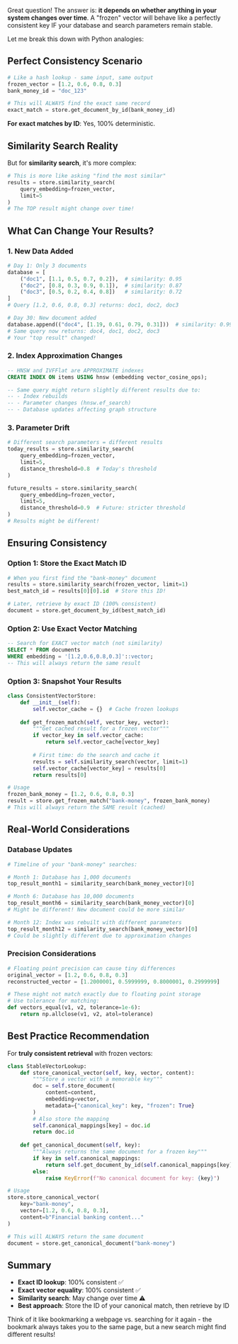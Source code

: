 Great question! The answer is: **it depends on whether anything in your system changes over time**. A "frozen" vector will behave like a perfectly consistent key IF your database and search parameters remain stable.

Let me break this down with Python analogies:

## Perfect Consistency Scenario

```python
# Like a hash lookup - same input, same output
frozen_vector = [1.2, 0.6, 0.8, 0.3]
bank_money_id = "doc_123"

# This will ALWAYS find the exact same record
exact_match = store.get_document_by_id(bank_money_id)
```

**For exact matches by ID**: Yes, 100% deterministic.

## Similarity Search Reality

But for **similarity search**, it's more complex:

```python
# This is more like asking "find the most similar"
results = store.similarity_search(
    query_embedding=frozen_vector,
    limit=5
)
# The TOP result might change over time!
```

## What Can Change Your Results?

### **1. New Data Added**
```python
# Day 1: Only 3 documents
database = [
    ("doc1", [1.1, 0.5, 0.7, 0.2]),  # similarity: 0.95
    ("doc2", [0.8, 0.3, 0.9, 0.1]),  # similarity: 0.87  
    ("doc3", [0.5, 0.2, 0.4, 0.8])   # similarity: 0.72
]
# Query [1.2, 0.6, 0.8, 0.3] returns: doc1, doc2, doc3

# Day 30: New document added
database.append(("doc4", [1.19, 0.61, 0.79, 0.31]))  # similarity: 0.999!
# Same query now returns: doc4, doc1, doc2, doc3
# Your "top result" changed!
```

### **2. Index Approximation Changes**
```sql
-- HNSW and IVFFlat are APPROXIMATE indexes
CREATE INDEX ON items USING hnsw (embedding vector_cosine_ops);

-- Same query might return slightly different results due to:
-- - Index rebuilds
-- - Parameter changes (hnsw.ef_search)
-- - Database updates affecting graph structure
```

### **3. Parameter Drift**
```python
# Different search parameters = different results
today_results = store.similarity_search(
    query_embedding=frozen_vector,
    limit=5,
    distance_threshold=0.8  # Today's threshold
)

future_results = store.similarity_search(
    query_embedding=frozen_vector, 
    limit=5,
    distance_threshold=0.9  # Future: stricter threshold
)
# Results might be different!
```

## Ensuring Consistency

### **Option 1: Store the Exact Match ID**
```python
# When you first find the "bank-money" document
results = store.similarity_search(frozen_vector, limit=1)
best_match_id = results[0][0].id  # Store this ID!

# Later, retrieve by exact ID (100% consistent)
document = store.get_document_by_id(best_match_id)
```

### **Option 2: Use Exact Vector Matching**
```sql
-- Search for EXACT vector match (not similarity)
SELECT * FROM documents 
WHERE embedding = '[1.2,0.6,0.8,0.3]'::vector;
-- This will always return the same result
```

### **Option 3: Snapshot Your Results**
```python
class ConsistentVectorStore:
    def __init__(self):
        self.vector_cache = {}  # Cache frozen lookups
    
    def get_frozen_match(self, vector_key, vector):
        """Get cached result for a frozen vector"""
        if vector_key in self.vector_cache:
            return self.vector_cache[vector_key]
        
        # First time: do the search and cache it
        results = self.similarity_search(vector, limit=1)
        self.vector_cache[vector_key] = results[0]
        return results[0]

# Usage
frozen_bank_money = [1.2, 0.6, 0.8, 0.3]
result = store.get_frozen_match("bank-money", frozen_bank_money)
# This will always return the SAME result (cached)
```

## Real-World Considerations

### **Database Updates**
```python
# Timeline of your "bank-money" searches:

# Month 1: Database has 1,000 documents
top_result_month1 = similarity_search(bank_money_vector)[0]

# Month 6: Database has 10,000 documents  
top_result_month6 = similarity_search(bank_money_vector)[0]
# Might be different! New document could be more similar

# Month 12: Index was rebuilt with different parameters
top_result_month12 = similarity_search(bank_money_vector)[0]
# Could be slightly different due to approximation changes
```

### **Precision Considerations**
```python
# Floating point precision can cause tiny differences
original_vector = [1.2, 0.6, 0.8, 0.3]
reconstructed_vector = [1.2000001, 0.5999999, 0.8000001, 0.2999999]

# These might not match exactly due to floating point storage
# Use tolerance for matching:
def vectors_equal(v1, v2, tolerance=1e-6):
    return np.allclose(v1, v2, atol=tolerance)
```

## Best Practice Recommendation

For **truly consistent retrieval** with frozen vectors:

```python
class StableVectorLookup:
    def store_canonical_vector(self, key, vector, content):
        """Store a vector with a memorable key"""
        doc = self.store_document(
            content=content,
            embedding=vector,
            metadata={"canonical_key": key, "frozen": True}
        )
        # Also store the mapping
        self.canonical_mappings[key] = doc.id
        return doc.id
    
    def get_canonical_document(self, key):
        """Always returns the same document for a frozen key"""
        if key in self.canonical_mappings:
            return self.get_document_by_id(self.canonical_mappings[key])
        else:
            raise KeyError(f"No canonical document for key: {key}")

# Usage
store.store_canonical_vector(
    key="bank-money", 
    vector=[1.2, 0.6, 0.8, 0.3],
    content=b"Financial banking content..."
)

# This will ALWAYS return the same document
document = store.get_canonical_document("bank-money")
```

## Summary

- **Exact ID lookup**: 100% consistent ✅
- **Exact vector equality**: 100% consistent ✅  
- **Similarity search**: May change over time ⚠️
- **Best approach**: Store the ID of your canonical match, then retrieve by ID

Think of it like bookmarking a webpage vs. searching for it again - the bookmark always takes you to the same page, but a new search might find different results!

